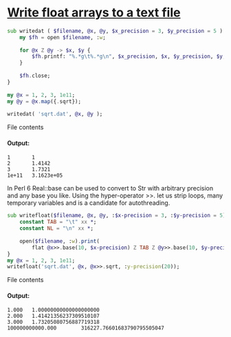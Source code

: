 [1]: https://rosettacode.org/wiki/Write_float_arrays_to_a_text_file

# [Write float arrays to a text file][1]

```raku
sub writedat ( $filename, @x, @y, $x_precision = 3, $y_precision = 5 ) {
    my $fh = open $filename, :w;
 
    for @x Z @y -> $x, $y {
        $fh.printf: "%.*g\t%.*g\n", $x_precision, $x, $y_precision, $y;
    }
 
    $fh.close;
}
 
my @x = 1, 2, 3, 1e11;
my @y = @x.map({.sqrt});
 
writedat( 'sqrt.dat', @x, @y );
```


File contents


#### Output:
```
1       1
2       1.4142
3       1.7321
1e+11   3.1623e+05
```


In Perl 6 Real::base can be used to convert to Str with arbitrary precision and any base you like. Using the hyper-operator &gt;&gt;. let us strip loops, many temporary variables and is a candidate for autothreading.

```raku
sub writefloat($filename, @x, @y, :$x-precision = 3, :$y-precision = 5) {
    constant TAB = "\t" xx *;
    constant NL = "\n" xx *;
 
    open($filename, :w).print(
        flat @x>>.base(10, $x-precision) Z TAB Z @y>>.base(10, $y-precision) Z NL);
}
my @x = 1, 2, 3, 1e11;
writefloat('sqrt.dat', @x, @x>>.sqrt, :y-precision(20));
```


File contents


#### Output:
```
1.000   1.00000000000000000000
2.000   1.41421356237309510107
3.000   1.73205080756887719318
100000000000.000        316227.76601683790795505047
```